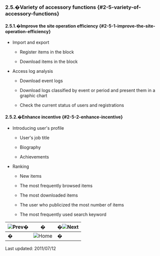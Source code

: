 ### 2.5.�Variety of accessory functions {#2-5-variety-of-accessory-functions}

#### 2.5.1.�Improve the site operation efficiency {#2-5-1-improve-the-site-operation-efficiency}

*   Import and export

    *   Register items in the block

    *   Download items in the block

*   Access log analysis

    *   Download event logs

    *   Download logs classified by event or period and present them in a graphic chart

    *   Check the current status of users and registrations

#### 2.5.2.�Enhance incentive {#2-5-2-enhance-incentive}

*   Introducing user&#039;s profile

    *   User&#039;s job title

    *   Biography

    *   Achievements

*   Ranking

    *   New items

    *   The most frequently browsed items

    *   The most downloaded items

    *   The user who publicized the most number of items

    *   The most frequently used search keyword

| ![Prev](images\etc\prev.gif)� | � | �![Next](images\etc\next.gif) |
| --- | --- | --- |
| � | ![Home](images\etc\home.gif)  | � |

Last updated: 2011/07/12